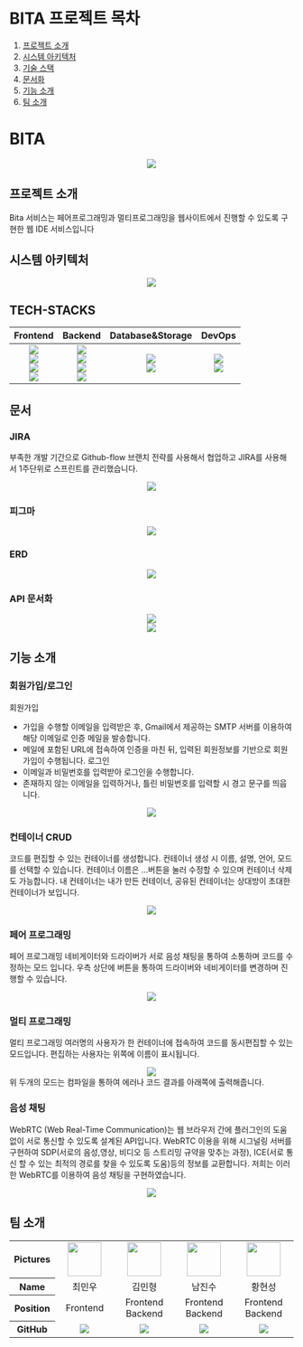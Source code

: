 # BITA 프로젝트 목차
1. [프로젝트 소개](#프로젝트-소개)
2. [시스템 아키텍처](#시스템-아키텍처)
3. [기술 스택](#TECH-STACKS)
5. [문서화](#문서)
5. [기능 소개](#기능-소개)
6. [팀 소개](#팀-소개)



# BITA
<div align="center"><img src="https://github.com/Break-it-all/.github/assets/83001865/abec01cb-b132-4801-8c92-0eb096699345"></div>

## 프로젝트 소개
Bita 서비스는 페어프로그래밍과 멀티프로그래밍을 웹사이트에서 진행할 수 있도록 구현한 웹 IDE 서비스입니다

## 시스템 아키텍처
<div align="center"><img src="https://github.com/Break-it-all/.github/assets/83001865/326d8bea-7cd3-485f-bbf9-b94daf6e13cc"></div>


## TECH-STACKS

|Frontend|Backend|Database&Storage|DevOps| 
| :----: | :---: |   :---------:  | :--: |
|<img src="https://img.shields.io/badge/React-61DAFB?style=for-the-badge&logo=React&logoColor=white"><br><img src="https://img.shields.io/badge/Redux-764ABC?style=for-the-badge&logo=Redux&logoColor=white"><br><img src="https://img.shields.io/badge/TypeScript-3178C6?style=for-the-badge&logo=TypeScript&logoColor=white"><br><img src="https://img.shields.io/badge/Tailwind CSS-06B6D4?style=for-the-badge&logo=Tailwind CSS&logoColor=white"><br>|<img src="https://img.shields.io/badge/Java-007396?style=for-the-badge&logo=Java&logoColor=white"><br><img src="https://img.shields.io/badge/Spring-37814A?style=for-the-badge&logo=Spring&logoColor=white"><br><img src="https://img.shields.io/badge/SpringBoot-85EA2D.svg?style=for-the-badge&logo=SpringBoot&logoColor=white"><br><img src="https://img.shields.io/badge/Swagger-38B832.svg?style=for-the-badge&logo=Swagger&logoColor=white">|<img src="https://img.shields.io/badge/mysql-4479A1?style=for-the-badge&logo=mysql&logoColor=white"><br><img src="https://img.shields.io/badge/Amazon RDS-527FFF?style=for-the-badge&logo=Amazon RDS&logoColor=white"><br>|<img src="https://img.shields.io/badge/Amazon EC2 -FF9900?style=for-the-badge&logo=Amazon EC2&logoColor=white"><br><img src="https://img.shields.io/badge/Amazon S3-569A31?style=for-the-badge&logo=Amazon S3&logoColor=white"><br> |


## 문서

### JIRA

부족한 개발 기간으로 Github-flow 브랜치 전략를 사용해서 협업하고 JIRA를 사용해서 1주단위로 스프린트를 관리했습니다.

<div align="center"><img src="https://github.com/Break-it-all/.github/assets/83001865/b8bf501b-a6a1-4db5-8f35-2492cbedeed4"></div>

### 피그마
<div align="center"><img src="https://github.com/Break-it-all/.github/assets/83001865/bae58273-aad2-4683-9e18-d4cfc52ff8ea"></div>

### ERD
<div align="center"><img src="https://github.com/Break-it-all/.github/assets/83001865/b8343992-ddf9-4957-9e2a-e42a53757f7b"></div>

### API 문서화
<div align="center"><img src="https://github.com/Break-it-all/.github/assets/83001865/46791c0d-bc6d-45eb-8469-14b175402224"></div>
<div align="center"><img src="https://github.com/Break-it-all/.github/assets/83001865/06f417fa-7eaf-4462-b15d-43f4387457ca"></div>


## 기능 소개
### 회원가입/로그인
회원가입
- 가입을 수행할 이메일을 입력받은 후, Gmail에서 제공하는 SMTP 서버를 이용하여 해당 이메일로 인증 메일을 발송합니다.
- 메일에 포함된 URL에 접속하여 인증을 마친 뒤, 입력된 회원정보를 기반으로 회원가입이 수행됩니다.
로그인
- 이메일과 비밀번호를 입력받아 로그인을 수행합니다.
- 존재하지 않는 이메일을 입력하거나, 틀린 비밀번호를 입력할 시 경고 문구를 띄웁니다.
<div align="center"><img src="https://github.com/Break-it-all/.github/assets/83001865/4f8529f1-4cdd-4151-90f1-e859619ebc13"></div>

### 컨테이너 CRUD
코드를 편집할 수 있는 컨테이너를 생성합니다. 컨테이너 생성 시 이름, 설명, 언어, 모드를 선택할 수 있습니다.
컨테이너 이름은 ...버튼을 눌러 수정할 수 있으며 컨테이너 삭제도 가능합니다.
내 컨테이너는 내가 만든 컨테이너, 공유된 컨테이너는 상대방이 초대한 컨테이너가 보입니다.
<div align="center"><img src="https://github.com/Break-it-all/.github/assets/83001865/efa74aa5-0f03-4213-ab5e-101aa5f5bd57"></div>

### 페어 프로그래밍
페어 프로그래밍 네비게이터와 드라이버가 서로 음성 채팅을 통하여 소통하며 코드를 수정하는 모드 입니다. 
우측 상단에 버튼을 통하여 드라이버와 네비게이터를 변경하며 진행할 수 있습니다.
<div align="center"><img src="https://github.com/Break-it-all/.github/assets/83001865/648f10d0-ee18-49e8-86c7-d1e8e8bc917c"></div>

### 멀티 프로그래밍
멀티 프로그래밍 여러명의 사용자가 한 컨테이너에 접속하여 코드를 동시편집할 수 있는 모드입니다.
편집하는 사용자는 위쪽에 이름이 표시됩니다.
<div align="center"><img src="https://github.com/Break-it-all/.github/assets/83001865/524ca670-e3ce-4752-9cea-4317e8b862eb"></div>
위 두개의 모드는 컴파일을 통하여 에러나 코드 결과를 아래쪽에 출력해줍니다.

### 음성 채팅
WebRTC (Web Real-Time Communication)는 웹 브라우저 간에 플러그인의 도움 없이 서로 통신할 수 있도록 설계된 API입니다.
WebRTC 이용을 위해 시그널링 서버를 구현하여 SDP(서로의 음성,영상, 비디오 등 스트리밍 규약을 맞추는 과정), ICE(서로 통신 할 수 있는 최적의 경로를 찾을 수 있도록 도움)등의 정보를 교환합니다.
저희는 이러한 WebRTC를 이용하여 음성 채팅을 구현하였습니다.
<div align="center"><img src="https://github.com/Break-it-all/.github/assets/83001865/41466533-25ae-4fb0-913e-f636a4d50f7a"></div>

## 팀 소개

<table width="500" align="center">
<tbody>
<tr>
<th>Pictures</th>
<td width="100" align="center">
<a href="https://github.com/choiminwoo98">
<img src="https://avatars.githubusercontent.com/u/61531483?v=4" width="60" height="60">
</a>
</td>
<td width="100" align="center">
<a href="https://github.com/rnignon">
<img src="https://avatars.githubusercontent.com/u/86004439?v=4" width="60" height="60">
</a>
</td>
<td width="100" align="center">
<a href="https://github.com/wlstnam">
<img src="https://avatars.githubusercontent.com/u/127458907?v=4" width="60" height="60">
</a>
</td>
<td width="100" align="center">
<a href="https://github.com/hstla">
<img src="https://user-images.githubusercontent.com/97827316/215991535-aa0d5aeb-363c-41a7-a114-c1448d58d9f1.png"" width="60" height="60">
</a>
</td>
</tr>
<tr>
<th>Name</th>
<td width="100" align="center">최민우</td>
<td width="100" align="center">김민형</td>
<td width="100" align="center">남진수</td>
<td width="100" align="center">황현성</td>
</tr>
<tr>
<th>Position</th>
<td width="150" align="center">
Frontend<br>
</td>
<td width="150" align="center">
Frontend Backend<br>
</td>
<td width="150" align="center">
Frontend Backend<br>
</td>
<td width="150" align="center">
Frontend Backend<br>
</td>
</tr>
<tr>
<th>GitHub</th>
<td width="100" align="center">
<a href="https://github.com/choiminwoo98">
<img src="http://img.shields.io/badge/choiminwoo98-green?style=social&logo=github"/>
</a>
</td>
<td width="100" align="center">
<a href="https://github.com/rnignon">
<img src="http://img.shields.io/badge/rnignon-green?style=social&logo=github"/>
</a>
</td>
<td width="100" align="center">
<a href="https://github.com/wlstnam">
<img src="http://img.shields.io/badge/wlstnam-green?style=social&logo=github"/>
</a>
</td>
<td width="100" align="center">
<a href="https://github.com/hstla">
<img src="http://img.shields.io/badge/hstla-green?style=social&logo=github"/>
</a>
</td>
</tr>
</tbody>
</table>
